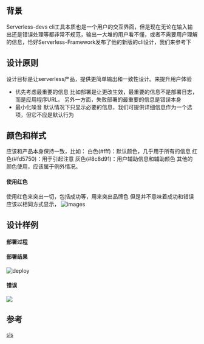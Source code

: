 ## 背景
Serverless-devs cli工具本质也是一个用户的交互界面，但是现在无论在输入输出还是错误处理等都非常不规范，输出一大堆的用户看不懂，或者不需要用户理解的信息，恰好Serverless-Framework发布了他的新版的cli设计，我们来参考下

## 设计原则
设计目标是让serverless产品，提供更简单输出和一致性设计。来提升用户体验
- 优先考虑最重要的信息
比如部署是让更改生效，最重要的信息不是部署日志，而是应用程序URL。
另外一方面，失败部署的最重要的信息是错误本身
- 最小化噪音
默认情况下只显示必要的信息，我们可提供详细信息作为一个选项，但它不应是默认行为

## 颜色和样式
应该和产品本身保持一致，比如：
白色(#fff)：默认颜色，几乎用于所有的信息
红色(#fd5750)：用于引起注意
灰色(#8c8d91)：用户辅助信息和辅助颜色
其他的颜色使用，应该属于例外情况。
#### 使用红色
使用红色来突出一切，包括成功等，用来突出品牌色
但是并不意味着成功和错误应该以相同方式显示，
![images](https://img.alicdn.com/imgextra/i1/O1CN01s60gFz1GTNRqt3dpS_!!6000000000623-2-tps-1456-412.png)

## 设计样例
#### 部署过程


#### 部署结果
![deploy](https://img.alicdn.com/imgextra/i1/O1CN01jMJlMM1yuFmnyPoEg_!!6000000006638-2-tps-1322-576.png)

#### 错误
![](https://img.alicdn.com/imgextra/i2/O1CN01aKsYNA1mmDRkS9DXB_!!6000000004996-2-tps-1440-976.png)


## 参考
[sls](https://sls-redesign.netlify.app/)